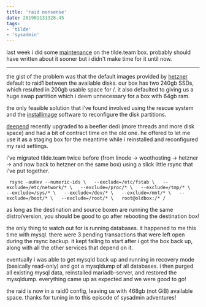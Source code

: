 ```yaml
---
title: 'raid nonsense'
date: 201901131328.45
tags:
- 'tilde'
- 'sysadmin'
---
```


last week i did some
[maintenance](https://tilde.team/news/?page=025_raid_reboot) on the
tilde.team box. probably should have written about it sooner but i
didn't make time for it until now.

------------------------------------------------------------------------

the gist of the problem was that the default images provided by
[hetzner](https://hetzner.com) default to raid1 between the available
disks. our box has two 240gb SSDs, which resulted in 200gb usable space
for /. it also defaulted to giving us a huge swap partition which i deem
unnecessary for a box with 64gb ram.

the only feasible solution that i've found involved using the rescue
system and the
[installimage](https://wiki.hetzner.de/index.php/Installimage/en)
software to reconfigure the disk partitions.

[deepend](https://yourtilde.com/~deepend/) recently upgraded to a
beefier dedi (more threads and more disk space) and had a bit of
contract time on the old one. he offered to let me use it as a staging
box for the meantime while i reinstalled and reconfigured my raid
settings.

i've migrated tilde.team twice before (from linode -&gt; woothosting
-&gt; hetzner -&gt; and now back to hetzner on the same box) using a
slick little rsync that i've put together.

` rsync -auHxv --numeric-ids \   --exclude=/etc/fstab \   --exclude=/etc/network/* \   --exclude=/proc/* \   --exclude=/tmp/* \   --exclude=/sys/* \   --exclude=/dev/* \   --exclude=/mnt/* \   --exclude=/boot/* \   --exclude=/root/* \   root@oldbox:/* /`

as long as the destination and source boxen are running the same
distro/version, you should be good to go after rebooting the destination
box!

the only thing to watch out for is running databases. it happened to me
this time with mysql. there were 3 pending transactions that were left
open during the rsync backup. it kept failing to start after i got the
box back up, along with all the other services that depend on it.

eventually i was able to get mysqld back up and running in recovery mode
(basically read-only) and got a mysqldump of all databases. i then
purged all existing mysql data, reinstalled mariadb-server, and restored
the mysqldump. everything came up as expected and we were good to go!

the raid is now in a raid0 config, leaving us with 468gb (not GiB)
available space. thanks for tuning in to this episode of sysadmin
adventures!

